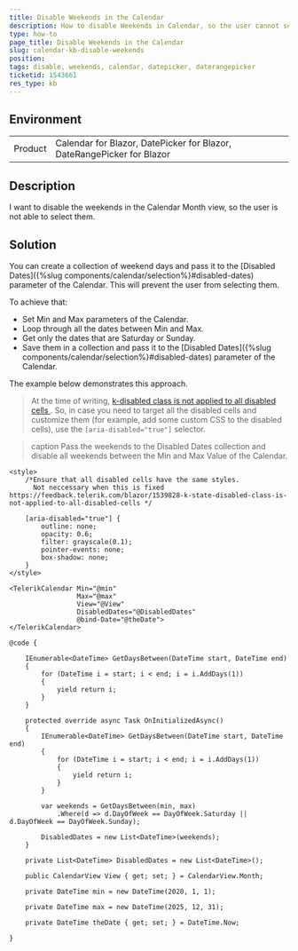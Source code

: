 ```yaml
---
title: Disable Weekends in the Calendar
description: How to disable Weekends in Calendar, so the user cannot select them?
type: how-to
page_title: Disable Weekends in the Calendar
slug: calendar-kb-disable-weekends
position: 
tags: disable, weekends, calendar, datepicker, daterangepicker
ticketid: 1543661
res_type: kb
---
```


## Environment
<table>
	<tbody>
		<tr>
			<td>Product</td>
			<td>Calendar for Blazor, DatePicker for Blazor, DateRangePicker for Blazor</td>
		</tr>
	</tbody>
</table>


## Description
I want to disable the weekends in the Calendar Month view, so the user is not able to select them.


## Solution

You can create a collection of weekend days and pass it to the [Disabled Dates]({%slug components/calendar/selection%}#disabled-dates) parameter of the Calendar. This will prevent the user from selecting them.

To achieve that:

* Set Min and Max parameters of the Calendar.
* Loop through all the dates between Min and Max.
* Get only the dates that are Saturday or Sunday.
* Save them in a collection and pass it to the [Disabled Dates]({%slug components/calendar/selection%}#disabled-dates) parameter of the Calendar.

The example below demonstrates this approach.
 
> At the time of writing, [k-disabled class is not applied to all disabled cells
](https://feedback.telerik.com/blazor/1539828-k-state-disabled-class-is-not-applied-to-all-disabled-cells). So, in case you need to target all the disabled cells and customize them (for example, add some custom CSS to the disabled cells), use the `[aria-disabled="true"]` selector.

>caption Pass the weekends to the Disabled Dates collection and disable all weekends between the Min and Max Value of the Calendar.

````CSHTML
<style>
    /*Ensure that all disabled cells have the same styles.
      Not neccessary when this is fixed https://feedback.telerik.com/blazor/1539828-k-state-disabled-class-is-not-applied-to-all-disabled-cells */

    [aria-disabled="true"] {
        outline: none;
        opacity: 0.6;
        filter: grayscale(0.1);
        pointer-events: none;
        box-shadow: none;
    }
</style>

<TelerikCalendar Min="@min"
                 Max="@max"
                 View="@View"
                 DisabledDates="@DisabledDates"
                 @bind-Date="@theDate">
</TelerikCalendar>

@code {

    IEnumerable<DateTime> GetDaysBetween(DateTime start, DateTime end)
    {
        for (DateTime i = start; i < end; i = i.AddDays(1))
        {
            yield return i;
        }
    }

    protected override async Task OnInitializedAsync()
    {
        IEnumerable<DateTime> GetDaysBetween(DateTime start, DateTime end)
        {
            for (DateTime i = start; i < end; i = i.AddDays(1))
            {
                yield return i;
            }
        }

        var weekends = GetDaysBetween(min, max)
            .Where(d => d.DayOfWeek == DayOfWeek.Saturday || d.DayOfWeek == DayOfWeek.Sunday);

        DisabledDates = new List<DateTime>(weekends);
    }

    private List<DateTime> DisabledDates = new List<DateTime>();

    public CalendarView View { get; set; } = CalendarView.Month;

    private DateTime min = new DateTime(2020, 1, 1);

    private DateTime max = new DateTime(2025, 12, 31);

    private DateTime theDate { get; set; } = DateTime.Now;

}
````
